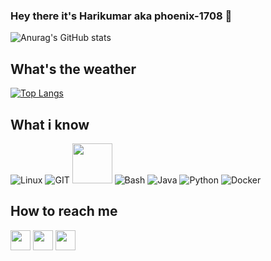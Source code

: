 

### Hey there it's Harikumar aka phoenix-1708 👋

![Anurag's GitHub stats](https://github-readme-stats.vercel.app/api?username=phoenix-1708&show_icons=true&hide_rank=true&theme=tokyonight&cc=FFFFFF&ic=DF7431&bc=FFFFFF&tc=000000&include_all_commits&show_owner)
## What's the weather
[![Top Langs](https://github-readme-stats.vercel.app/api/top-langs/?username=phoenix-1708&layout=compact&langs_count=10&theme=tokyonight)](https://github.com/erfanoabdi)

## What i know
![Linux](https://www.vectorlogo.zone/logos/linux/linux-icon.svg)
![GIT](https://www.vectorlogo.zone/logos/git-scm/git-scm-icon.svg)
<img src="https://github.com/isocpp/logos/raw/master/cpp_logo.svg" width="64">
![Bash](https://www.vectorlogo.zone/logos/gnu_bash/gnu_bash-icon.svg)
![Java](https://www.vectorlogo.zone/logos/java/java-icon.svg)
![Python](https://www.vectorlogo.zone/logos/python/python-icon.svg)
![Docker](https://www.vectorlogo.zone/logos/docker/docker-icon.svg)


## How to reach me
[<img src="https://www.vectorlogo.zone/logos/twitter/twitter-tile.svg" width="32">](https://twitter.com/harikumar1708)
[<img src="https://www.vectorlogo.zone/logos/instagram/instagram-tile.svg" width="32">](https://www.instagram.com/hariv1708)
[<img src="https://www.vectorlogo.zone/logos/telegram/telegram-tile.svg" width="32">](https://t.me/Harikumar)
